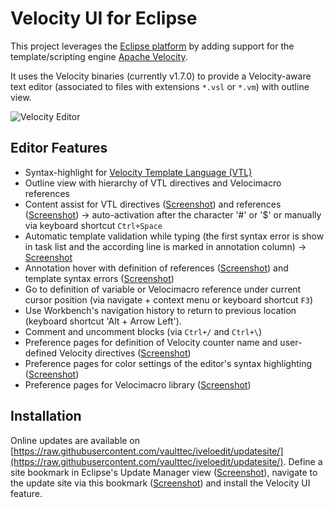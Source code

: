 # Velocity UI for Eclipse

This project leverages the [Eclipse platform](http://www.eclipse.org/) by adding support for the template/scripting
engine [Apache Velocity](http://jakarta.apache.org/velocity/).

It uses the Velocity binaries (currently v1.7.0) to provide a Velocity-aware text editor (associated to files with extensions `*.vsl` or `*.vm`) with outline view.

![Velocity Editor](/../images/screenshots/Editor.png?raw=true")
	

## Editor Features

* Syntax-highlight for [Velocity Template Language (VTL)](http://velocity.apache.org/engine/devel/vtl-reference-guide.html)
* Outline view with hierarchy of VTL directives and Velocimacro references
* Content assist for VTL directives ([Screenshot](../images/screenshots/ContentAssistDirectives.png?raw=true)) and references ([Screenshot](../images/screenshots/ContentAssistReferences.png?raw=true)) -> auto-activation after the character '#' or '$' or manually via keyboard shortcut `Ctrl+Space`
* Automatic template validation while typing (the first syntax error is show in task list and the according line is marked in annotation column) -> [Screenshot](../images/screenshots/SyntaxError.png?raw=true)
* Annotation hover with definition of references ([Screenshot](../images/screenshots/AnnotationHover.png?raw=true)) and template syntax errors ([Screenshot](../images/screenshots/SyntaxErrorAnnotation.png?raw=true))
* Go to definition of variable or Velocimacro reference under current cursor position (via navigate + context menu or keyboard shortcut `F3`)
* Use Workbench's navigation history to return to previous location (keyboard shortcut 'Alt + Arrow Left').
* Comment and uncomment blocks (via `Ctrl+/` and `Ctrl+\`)
* Preference pages for definition of Velocity counter name and user-defined Velocity directives ([Screenshot](../images/screenshots/PreferencesUserDirectives.png?raw=true))
* Preference pages for color settings of the editor's syntax highlighting ([Screenshot](../images/screenshots/PreferencesSyntaxHighlighting.png?raw=true))
* Preference pages for Velocimacro library ([Screenshot](../images/screenshots/PreferencesVelocimacroLibrary.png?raw=true))


## Installation

Online updates are available on [https://raw.githubusercontent.com/vaulttec/iveloedit/updatesite/](https://raw.githubusercontent.com/vaulttec/iveloedit/updatesite/).
Define a site bookmark in Eclipse's Update Manager view ([Screenshot](../images/screenshots/UpdateSiteBookmark.png?raw=true)), navigate to the update site via this bookmark ([Screenshot](../images/screenshots/UpdateSitePreview.png?raw=true)) and install the Velocity UI feature.
